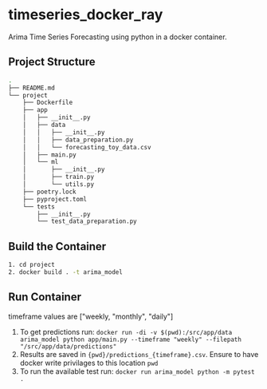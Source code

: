 # timeseries_docker_ray
Arima Time Series Forecasting using python in a docker container.


## Project Structure
```bash
.
├── README.md
└── project
    ├── Dockerfile
    ├── app
    │   ├── __init__.py
    │   ├── data
    │   │   ├── __init__.py
    │   │   ├── data_preparation.py
    │   │   └── forecasting_toy_data.csv
    │   ├── main.py
    │   └── ml
    │       ├── __init__.py
    │       ├── train.py
    │       └── utils.py
    ├── poetry.lock
    ├── pyproject.toml
    └── tests
        ├── __init__.py
        └── test_data_preparation.py
```

## Build the Container
```bash
1. cd project
2. docker build . -t arima_model
```

## Run Container
timeframe values are ["weekly, "monthly", "daily"]
1. To get predictions run: `docker run -di -v $(pwd):/src/app/data arima_model python app/main.py --timeframe "weekly" --filepath "/src/app/data/predictions"`
2. Results are saved in `{pwd}/predictions_{timeframe}.csv`. Ensure to have docker write privilages to this location `pwd`
3. To run the available test run: `docker run arima_model python -m pytest .`
